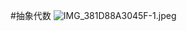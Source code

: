 #抽象代数 
![IMG_381D88A3045F-1.jpeg](https://obsidian-1317758465.cos.ap-shanghai.myqcloud.com/images/IMG_381D88A3045F-1.jpeg)
